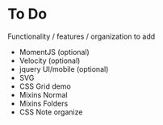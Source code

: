 # To Do

Functionality / features / organization to add


- MomentJS (optional)
- Velocity (optional)
- jquery UI/mobile (optional)
- SVG
- CSS Grid demo
- Mixins Normal
- Mixins Folders
- CSS Note organize